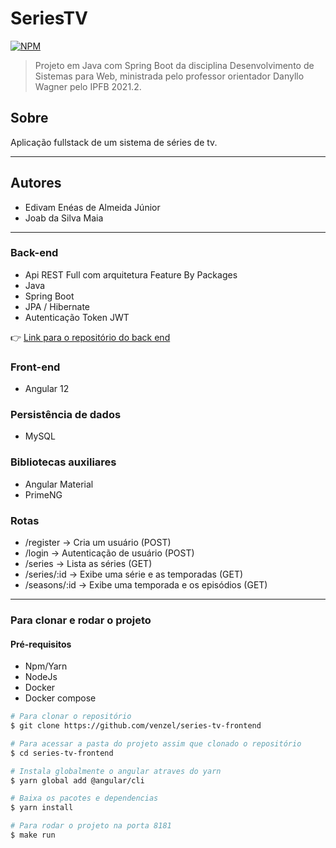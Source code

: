 # SeriesTV

[![NPM](https://img.shields.io/npm/l/react)](https://github.com/venzel/series-tv-frontend/blob/master/LICENSE)

> Projeto em Java com Spring Boot da disciplina Desenvolvimento de Sistemas para Web, ministrada pelo professor orientador
> Danyllo Wagner pelo IPFB 2021.2.<br />

## Sobre

Aplicação fullstack de um sistema de séries de tv.

<hr />

## Autores

-   Edivam Enéas de Almeida Júnior
-   Joab da Silva Maia

<hr />

### Back-end

-   Api REST Full com arquitetura Feature By Packages
-   Java
-   Spring Boot
-   JPA / Hibernate
-   Autenticação Token JWT

👉 [Link para o repositório do back end](https://github.com/venzel/series-tv-backend)

### Front-end

-   Angular 12

### Persistência de dados

-   MySQL

### Bibliotecas auxiliares

-   Angular Material
-   PrimeNG

### Rotas

-   /register -> Cria um usuário (POST)
-   /login -> Autenticação de usuário (POST)
-   /series -> Lista as séries (GET)
-   /series/:id -> Exibe uma série e as temporadas (GET)
-   /seasons/:id -> Exibe uma temporada e os episódios (GET)

<hr />

### Para clonar e rodar o projeto

#### Pré-requisitos

-   Npm/Yarn
-   NodeJs
-   Docker
-   Docker compose

```bash
# Para clonar o repositório
$ git clone https://github.com/venzel/series-tv-frontend

# Para acessar a pasta do projeto assim que clonado o repositório
$ cd series-tv-frontend

# Instala globalmente o angular atraves do yarn
$ yarn global add @angular/cli

# Baixa os pacotes e dependencias
$ yarn install

# Para rodar o projeto na porta 8181
$ make run
```
